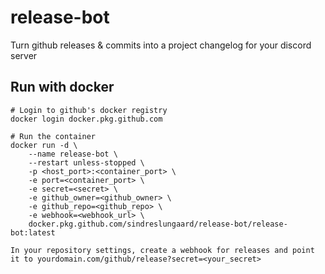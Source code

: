 # release-bot
Turn github releases &amp; commits into a project changelog for your discord server

## Run with docker
```
# Login to github's docker registry
docker login docker.pkg.github.com

# Run the container
docker run -d \
    --name release-bot \
    --restart unless-stopped \
    -p <host_port>:<container_port> \
    -e port=<container_port> \
    -e secret=<secret> \
    -e github_owner=<github_owner> \
    -e github_repo=<github_repo> \
    -e webhook=<webhook_url> \
    docker.pkg.github.com/sindreslungaard/release-bot/release-bot:latest

In your repository settings, create a webhook for releases and point it to yourdomain.com/github/release?secret=<your_secret>
```